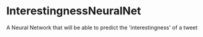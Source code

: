 # InterestingnessNeuralNet
A Neural Network that will be able to predict the 'interestingness' of a tweet
